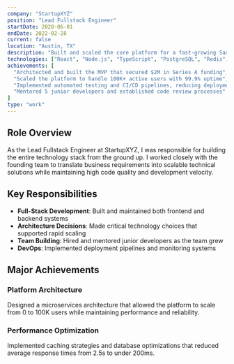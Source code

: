 ```yaml
---
company: "StartupXYZ"
position: "Lead Fullstack Engineer"
startDate: 2020-06-01
endDate: 2022-02-28
current: false
location: "Austin, TX"
description: "Built and scaled the core platform for a fast-growing SaaS startup, leading both frontend and backend development while establishing engineering best practices."
technologies: ["React", "Node.js", "TypeScript", "PostgreSQL", "Redis", "AWS", "Docker", "GraphQL"]
achievements: [
  "Architected and built the MVP that secured $2M in Series A funding",
  "Scaled the platform to handle 100K+ active users with 99.9% uptime",
  "Implemented automated testing and CI/CD pipelines, reducing deployment time by 80%",
  "Mentored 5 junior developers and established code review processes"
]
type: "work"
---
```


## Role Overview

As the Lead Fullstack Engineer at StartupXYZ, I was responsible for building the entire technology stack from the ground up. I worked closely with the founding team to translate business requirements into scalable technical solutions while maintaining high code quality and development velocity.

## Key Responsibilities

- **Full-Stack Development**: Built and maintained both frontend and backend systems
- **Architecture Decisions**: Made critical technology choices that supported rapid scaling
- **Team Building**: Hired and mentored junior developers as the team grew
- **DevOps**: Implemented deployment pipelines and monitoring systems

## Major Achievements

### Platform Architecture
Designed a microservices architecture that allowed the platform to scale from 0 to 100K users while maintaining performance and reliability.

### Performance Optimization
Implemented caching strategies and database optimizations that reduced average response times from 2.5s to under 200ms.